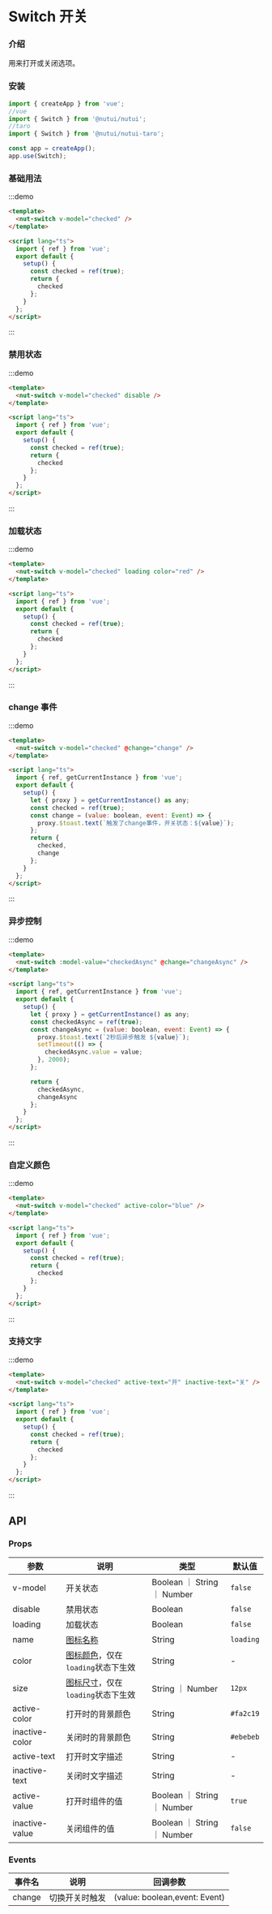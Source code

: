 # Switch 开关

### 介绍

用来打开或关闭选项。

### 安装

```javascript
import { createApp } from 'vue';
//vue
import { Switch } from '@nutui/nutui';
//taro
import { Switch } from '@nutui/nutui-taro';

const app = createApp();
app.use(Switch);
```

### 基础用法

:::demo

```html
<template>
  <nut-switch v-model="checked" />
</template>

<script lang="ts">
  import { ref } from 'vue';
  export default {
    setup() {
      const checked = ref(true);
      return {
        checked
      };
    }
  };
</script>
```

:::

### 禁用状态

:::demo

```html
<template>
  <nut-switch v-model="checked" disable />
</template>

<script lang="ts">
  import { ref } from 'vue';
  export default {
    setup() {
      const checked = ref(true);
      return {
        checked
      };
    }
  };
</script>
```

:::

### 加载状态

:::demo

```html
<template>
  <nut-switch v-model="checked" loading color="red" />
</template>

<script lang="ts">
  import { ref } from 'vue';
  export default {
    setup() {
      const checked = ref(true);
      return {
        checked
      };
    }
  };
</script>
```

:::

### change 事件

:::demo

```html
<template>
  <nut-switch v-model="checked" @change="change" />
</template>

<script lang="ts">
  import { ref, getCurrentInstance } from 'vue';
  export default {
    setup() {
      let { proxy } = getCurrentInstance() as any;
      const checked = ref(true);
      const change = (value: boolean, event: Event) => {
        proxy.$toast.text(`触发了change事件，开关状态：${value}`);
      };
      return {
        checked,
        change
      };
    }
  };
</script>
```

:::

### 异步控制

:::demo

```html
<template>
  <nut-switch :model-value="checkedAsync" @change="changeAsync" />
</template>

<script lang="ts">
  import { ref, getCurrentInstance } from 'vue';
  export default {
    setup() {
      let { proxy } = getCurrentInstance() as any;
      const checkedAsync = ref(true);
      const changeAsync = (value: boolean, event: Event) => {
        proxy.$toast.text(`2秒后异步触发 ${value}`);
        setTimeout(() => {
          checkedAsync.value = value;
        }, 2000);
      };

      return {
        checkedAsync,
        changeAsync
      };
    }
  };
</script>
```

:::

### 自定义颜色

:::demo

```html
<template>
  <nut-switch v-model="checked" active-color="blue" />
</template>

<script lang="ts">
  import { ref } from 'vue';
  export default {
    setup() {
      const checked = ref(true);
      return {
        checked
      };
    }
  };
</script>
```

:::

### 支持文字

:::demo

```html
<template>
  <nut-switch v-model="checked" active-text="开" inactive-text="关" />
</template>

<script lang="ts">
  import { ref } from 'vue';
  export default {
    setup() {
      const checked = ref(true);
      return {
        checked
      };
    }
  };
</script>
```

:::

## API

### Props

| 参数           | 说明                                        | 类型                        | 默认值    |
| -------------- | ------------------------------------------- | --------------------------- | --------- |
| v-model        | 开关状态                                    | Boolean ｜ String ｜ Number | `false`   |
| disable        | 禁用状态                                    | Boolean                     | `false`   |
| loading        | 加载状态                                    | Boolean                     | `false`   |
| name           | [图标名称](#/icon)                          | String                      | `loading` |
| color          | [图标颜色](#/icon)，仅在`loading`状态下生效 | String                      | -         |
| size           | [图标尺寸](#/icon)，仅在`loading`状态下生效 | String ｜ Number            | `12px`    |
| active-color   | 打开时的背景颜色                            | String                      | `#fa2c19` |
| inactive-color | 关闭时的背景颜色                            | String                      | `#ebebeb` |
| active-text    | 打开时文字描述                              | String                      | -         |
| inactive-text  | 关闭时文字描述                              | String                      | -         |
| active-value   | 打开时组件的值                              | Boolean ｜ String ｜ Number | `true`    |
| inactive-value | 关闭组件的值                                | Boolean ｜ String ｜ Number | `false`   |

### Events

| 事件名 | 说明           | 回调参数                      |
| ------ | -------------- | ----------------------------- |
| change | 切换开关时触发 | (value: boolean,event: Event) |
